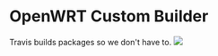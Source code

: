 OpenWRT Custom Builder
======================

Travis builds packages so we don't have to.
![](https://travis-ci.org/makefu/openwrt-custom-builder.svg)
